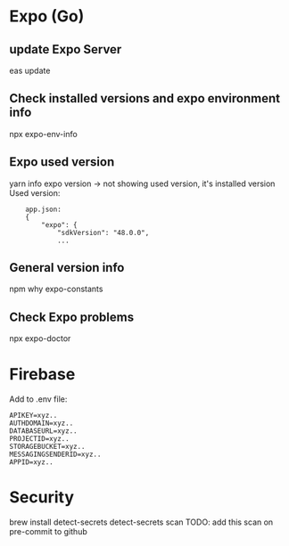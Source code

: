 # Expo (Go)

## update Expo Server

eas update

## Check installed versions and expo environment info

npx expo-env-info

## Expo used version

yarn info expo version -> not showing used version, it's installed version
Used version:

```
    app.json:
    {
        "expo": {
            "sdkVersion": "48.0.0",
            ...
```

## General version info

npm why expo-constants

## Check Expo problems

npx expo-doctor

# Firebase

Add to .env file:

```
APIKEY=xyz..
AUTHDOMAIN=xyz..
DATABASEURL=xyz..
PROJECTID=xyz..
STORAGEBUCKET=xyz..
MESSAGINGSENDERID=xyz..
APPID=xyz..
```

# Security

brew install detect-secrets
detect-secrets scan
TODO: add this scan on pre-commit to github
